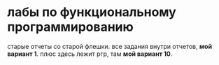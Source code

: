 # лабы по функциональному программированию
старые отчеты со старой флешки. все задания внутри отчетов, **мой вариант 1**.
плюс здесь лежит ргр, там **мой вариант 10**.
